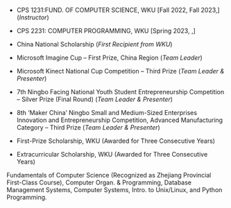 - CPS 1231:FUND. OF COMPUTER SCIENCE, WKU [Fall 2022, Fall 2023,] (<i>Instructor</i>)
- CPS 2231: COMPUTER PROGRAMMING, WKU [Spring 2023, ,] 


- China National Scholarship (<i>First Recipient from WKU</i>)
- Microsoft Imagine Cup – First Prize, China Region (<i>Team Leader</i>)
- Microsoft Kinect National Cup Competition – Third Prize (<i>Team Leader & Presenter</i>)
- 7th Ningbo Facing National Youth Student Entrepreneurship Competition – Silver Prize (Final Round) (<i>Team Leader & Presenter</i>)
- 8th ‘Maker China’ Ningbo Small and Medium-Sized Enterprises Innovation and Entrepreneurship Competition, Advanced Manufacturing Category – Third Prize (<i>Team Leader & Presenter</i>)
- First-Prize Scholarship, WKU (Awarded for Three Consecutive Years)
- Extracurricular Scholarship, WKU (Awarded for Three Consecutive Years)
<!-- - TEST, 2019.  -->

Fundamentals of Computer Science (Recognized as Zhejiang Provincial First-Class Course), Computer Organ. & Programming, Database Management Systems, Computer Systems, Intro. to Unix/Linux, and Python Programming.